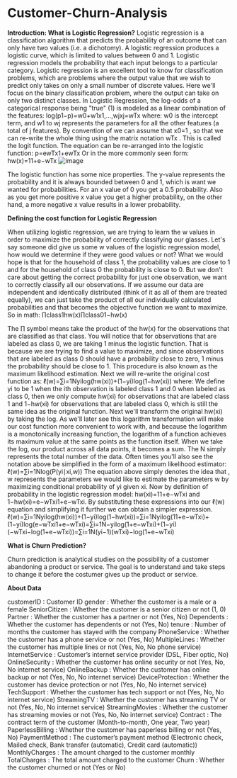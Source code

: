 # Customer-Churn-Analysis
**Introduction: What is Logistic Regression?**
Logistic regression is a classification algorithm that predicts the probability of an outcome that can only have two values (i.e. a dichotomy). A logistic regression produces a logistic curve, which is limited to values between 0 and 1. Logistic regression models the probability that each input belongs to a particular category.
Logistic regression is an excellent tool to know for classification problems, which are problems where the output value that we wish to predict only takes on only a small number of discrete values. Here we'll focus on the binary classification problem, where the output can take on only two distinct classes.
In Logistic Regression, the log-odds of a categorical response being "true" (1) is modeled as a linear combination of the features:
log(p1−p)=w0+w1x1,...,wjxj=wTx 
where:
w0  is the intercept term, and  w1  to  wj  represents the parameters for all the other features (a total of j features).
By convention of we can assume that  x0=1 , so that we can re-write the whole thing using the matrix notation  wTx .
This is called the logit function. The equation can be re-arranged into the logistic function:
p=ewTx1+ewTx 
Or in the more commonly seen form:
hw(x)=11+e−wTx
![image](https://github.com/Alisyed098/Customer-Churn-Anallysis/assets/134094832/13727cfc-4ebd-46f0-9b01-1d49942876c5)

The logistic function has some nice properties. The y-value represents the probability and it is always bounded between 0 and 1, which is want we wanted for probabilities. For an x value of 0 you get a 0.5 probability. Also as you get more positive x value you get a higher probability, on the other hand, a more negative x value results in a lower probability.

**Defining the cost function for Logistic Regression**

When utilizing logistic regression, we are trying to learn the w values in order to maximize the probability of correctly classifying our glasses. Let's say someone did give us some w values of the logistic regression model, how would we determine if they were good values or not? What we would hope is that for the household of class 1, the probability values are close to 1 and for the household of class 0 the probability is close to 0.
But we don't care about getting the correct probability for just one observation, we want to correctly classify all our observations. If we assume our data are independent and identically distributed (think of it as all of them are treated equally), we can just take the product of all our individually calculated probabilities and that becomes the objective function we want to maximize. So in math:
∏class1hw(x)∏class01−hw(x)

The ∏ symbol means take the product of the hw(x) for the observations that are classified as that class. You will notice that for observations that are labeled as class 0, we are taking 1 minus the logistic function. That is because we are trying to find a value to maximize, and since observations that are labeled as class 0 should have a probability close to zero, 1 minus the probability should be close to 1. This procedure is also known as the maximum likelihood estimation.
Next we will re-write the original cost function as:
ℓ(w)=∑i=1Nyilog(hw(xi))+(1−yi)log(1−hw(xi))
where:
We define yi to be 1 when the ith observation is labeled class 1 and 0 when labeled as class 0, then we only compute hw(xi) for observations that are labeled class 1 and 1−hw(xi) for observations that are labeled class 0, which is still the same idea as the original function.
Next we'll transform the original hw(xi) by taking the log. As we'll later see this logarithm transformation will make our cost function more convenient to work with, and because the logarithm is a monotonically increasing function, the logarithm of a function achieves its maximum value at the same points as the function itself. When we take the log, our product across all data points, it becomes a sum.
The N simply represents the total number of the data.
Often times you'll also see the notation above be simplified in the form of a maximum likelihood estimator:
ℓ(w)=∑i=1Nlog(P(yi∣xi,w))
The equation above simply denotes the idea that , w represents the parameters we would like to estimate the parameters w by maximizing conditional probability of yi given xi.
Now by definition of probability in the logistic regression model:
hw(xi)=11+e−wTxi and 1−hw(xi)=e−wTxi1+e−wTxi.
By substituting these expressions into our ℓ(w) equation and simplifying it further we can obtain a simpler expression.
ℓ(w)=∑i=1Nyilog(hw(xi))+(1−yi)log(1−hw(xi))=∑i=1Nyilog(11+e−wTxi)+(1−yi)log(e−wTxi1+e−wTxi)=∑i=1N−yilog(1+e−wTxi)+(1−yi)(−wTxi−log(1+e−wTxi))=∑i=1N(yi−1)(wTxi)−log(1+e−wTxi)

**What is Churn Prediction?**

Churn prediction is analytical studies on the possibility of a customer abandoning a product or service. The goal is to understand and take steps to change it before the costumer gives up the product or service.

**About Data**

customerID : Customer ID
gender : Whether the customer is a male or a female
SeniorCitizen : Whether the customer is a senior citizen or not (1, 0)
Partner : Whether the customer has a partner or not (Yes, No)
Dependents : Whether the customer has dependents or not (Yes, No)
tenure : Number of months the customer has stayed with the company
PhoneService : Whether the customer has a phone service or not (Yes, No)
MultipleLines : Whether the customer has multiple lines or not (Yes, No, No phone service)
InternetService : Customer’s internet service provider (DSL, Fiber optic, No)
OnlineSecurity : Whether the customer has online security or not (Yes, No, No internet service)
OnlineBackup : Whether the customer has online backup or not (Yes, No, No internet service)
DeviceProtection : Whether the customer has device protection or not (Yes, No, No internet service)
TechSupport : Whether the customer has tech support or not (Yes, No, No internet service)
StreamingTV : Whether the customer has streaming TV or not (Yes, No, No internet service)
StreamingMovies : Whether the customer has streaming movies or not (Yes, No, No internet service)
Contract : The contract term of the customer (Month-to-month, One year, Two year)
PaperlessBilling : Whether the customer has paperless billing or not (Yes, No)
PaymentMethod : The customer’s payment method (Electronic check, Mailed check, Bank transfer (automatic), Credit card (automatic))
MonthlyCharges : The amount charged to the customer monthly
TotalCharges : The total amount charged to the customer
Churn : Whether the customer churned or not (Yes or No)
